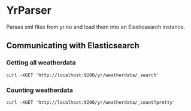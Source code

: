 # YrParser

Parses xml files from yr.no and load them into an Elasticsearch instance.

## Communicating with Elasticsearch

### Getting all weatherdata

```
curl -XGET 'http://localhost:9200/yr/weatherdata/_search'
```
### Counting weatherdata

```
curl -XGET 'http://localhost:9200/yr/weatherdata/_count?pretty'
```